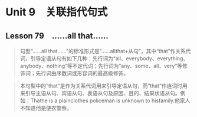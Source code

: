 ﻿ # Unit 9　关联指代句式
 ## Lesson 79　……all that……
 
> 句型“……all that……”的标准形式是“……allthat+从句”，其中“that”作关系代词，引导定语从句有如下几种：先行词为“all、everybody、everything、anybody、nothing”等不定代词；先行词为“any、some、all、very”等修饰词；先行词由序数词或形容词的最高级修饰。

> 本句型中的“that”是作为关系代词用来引导定语从句，而“that”作连词时用来引导主语从句、宾语从句、表语从句及原因、目的、结果状语从句。例如：Thathe is a plainclothes policeman is unknown to hisfamily.他家人不知道他是便衣警察。


 